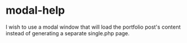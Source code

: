 # modal-help
I wish to use a modal window that will load the portfolio post's content instead of generating a separate single.php page.
